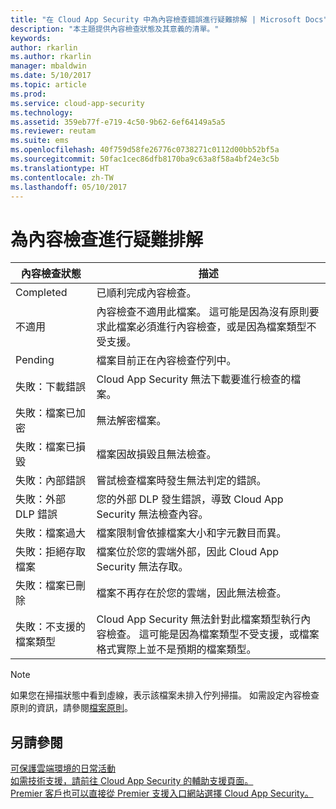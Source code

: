 ```yaml
---
title: "在 Cloud App Security 中為內容檢查錯誤進行疑難排解 | Microsoft Docs"
description: "本主題提供內容檢查狀態及其意義的清單。"
keywords: 
author: rkarlin
ms.author: rkarlin
manager: mbaldwin
ms.date: 5/10/2017
ms.topic: article
ms.prod: 
ms.service: cloud-app-security
ms.technology: 
ms.assetid: 359eb77f-e719-4c50-9b62-6ef64149a5a5
ms.reviewer: reutam
ms.suite: ems
ms.openlocfilehash: 40f759d58fe26776c0738271c0112d00bb52bf5a
ms.sourcegitcommit: 50fac1cec86dfb8170ba9c63a8f58a4bf24e3c5b
ms.translationtype: HT
ms.contentlocale: zh-TW
ms.lasthandoff: 05/10/2017
---
```

# <a name="troubleshooting-content-inspection"></a>為內容檢查進行疑難排解
|內容檢查狀態|描述|
|----|----|
|Completed|已順利完成內容檢查。|
|不適用|內容檢查不適用此檔案。 這可能是因為沒有原則要求此檔案必須進行內容檢查，或是因為檔案類型不受支援。|
|Pending|檔案目前正在內容檢查佇列中。|
|失敗：下載錯誤|Cloud App Security 無法下載要進行檢查的檔案。|
|失敗：檔案已加密|無法解密檔案。|
|失敗：檔案已損毀|檔案因故損毀且無法檢查。|
|失敗：內部錯誤|嘗試檢查檔案時發生無法判定的錯誤。|
|失敗：外部 DLP 錯誤|您的外部 DLP 發生錯誤，導致 Cloud App Security 無法檢查內容。|
|失敗：檔案過大|檔案限制會依據檔案大小和字元數目而異。|
|失敗：拒絕存取檔案|檔案位於您的雲端外部，因此 Cloud App Security 無法存取。|
|失敗：檔案已刪除|檔案不再存在於您的雲端，因此無法檢查。|
|失敗：不支援的檔案類型|Cloud App Security 無法針對此檔案類型執行內容檢查。 這可能是因為檔案類型不受支援，或檔案格式實際上並不是預期的檔案類型。|

> [!NOTE]
> 如果您在掃描狀態中看到虛線，表示該檔案未排入佇列掃描。 如需設定內容檢查原則的資訊，請參閱[檔案原則](data-protection-policies.md)。

## <a name="see-also"></a>另請參閱  
[可保護雲端環境的日常活動](daily-activities-to-protect-your-cloud-environment.md)   
[如需技術支援，請前往 Cloud App Security 的輔助支援頁面。](http://support.microsoft.com/oas/default.aspx?prid=16031)   
[Premier 客戶也可以直接從 Premier 支援入口網站選擇 Cloud App Security。](https://premier.microsoft.com/)  
  
  